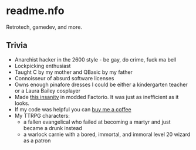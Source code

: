# readme.nfo

Retrotech, gamedev, and more.

## Trivia

- Anarchist hacker in the 2600 style - be gay, do crime, fuck ma bell
- Lockpicking enthusiast
- Taught C by my mother and QBasic by my father
- Connoisseur of absurd software licenses
- Owns enough pinafore dresses I could be either a kindergarten teacher or a Laura Bailey cosplayer
- Made [this insanity](https://www.youtube.com/watch?v=oe1bUSDDeKs) in modded Factorio. It was just as inefficient as it looks.
- If my code was helpful you can [buy me a coffee](https://www.buymeacoffee.com/tamagotchi)
- My TTRPG characters:
     - a fallen evangelical who failed at becoming a martyr and just became a drunk instead
     - a warlock carnie with a bored, immortal, and immoral level 20 wizard as a patron
